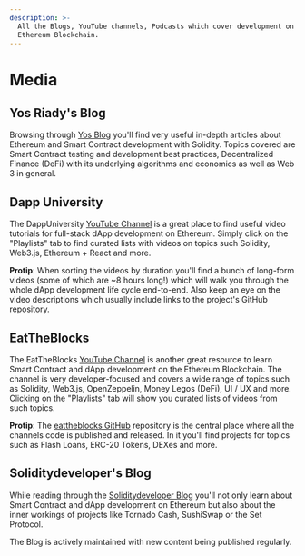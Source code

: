 ```yaml
---
description: >-
  All the Blogs, YouTube channels, Podcasts which cover development on the
  Ethereum Blockchain.
---
```


# Media

## Yos Riady's Blog

Browsing through [Yos Blog](https://yos.io/) you'll find very useful in-depth articles about Ethereum and Smart Contract development with Solidity. Topics covered are Smart Contract testing and development best practices, Decentralized Finance \(DeFi\) with its underlying algorithms and economics as well as Web 3 in general.

## Dapp University

The DappUniversity [YouTube Channel](https://www.youtube.com/c/DappUniversity/) is a great place to find useful video tutorials for full-stack dApp development on Ethereum. Simply click on the "Playlists" tab to find curated lists with videos on topics such Solidity, Web3.js, Ethereum + React and more.

**Protip**: When sorting the videos by duration you'll find a bunch of long-form videos \(some of which are ~8 hours long!\) which will walk you through the whole dApp development life cycle end-to-end. Also keep an eye on the video descriptions which usually include links to the project's GitHub repository.

## EatTheBlocks

The EatTheBlocks [YouTube Channel](https://www.youtube.com/c/EatTheBlocks/) is another great resource to learn Smart Contract and dApp development on the Ethereum Blockchain. The channel is very developer-focused and covers a wide range of topics such as Solidity, Web3.js, OpenZeppelin, Money Legos \(DeFi\), UI / UX and more. Clicking on the "Playlists" tab will show you curated lists of videos from such topics.

**Protip**: The [eattheblocks GitHub](https://github.com/jklepatch/eattheblocks) repository is the central place where all the channels code is published and released. In it you'll find projects for topics such as Flash Loans, ERC-20 Tokens, DEXes and more.

## Soliditydeveloper's Blog

While reading through the [Soliditydeveloper Blog](https://soliditydeveloper.com/blog/) you'll not only learn about Smart Contract and dApp development on Ethereum but also about the inner workings of projects like Tornado Cash, SushiSwap or the Set Protocol.

The Blog is actively maintained with new content being published regularly.

